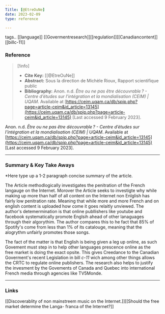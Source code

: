 ```yaml
---
Title: [@EtreOuNe]
date: 2023-02-09
type: reference

---
```


tags..  [[language]] [[Govermentresearch]][[regulation]][[Canadiancontent]][[billc-11]]


### Reference 
> [!info]
> - **Cite Key:** [[@EtreOuNe]]
> - **Abstract:** Sous la direction de Michèle Rioux, Rapport scientifique public
> - **Bibliography:** Anon. n.d. _Être ou ne pas être découvrable ? - Centre d’études sur l’intégration et la mondialisation (CEIM) | UQAM_. Available at [https://ceim.uqam.ca/db/spip.php?page=article-ceim&id_article=13145](https://ceim.uqam.ca/db/spip.php?page=article-ceim&id_article=13145) [Last accessed 9 February 2023]. 


Anon. n.d. _Être ou ne pas être découvrable ? - Centre d’études sur l’intégration et la mondialisation (CEIM) | UQAM_. Available at [https://ceim.uqam.ca/db/spip.php?page=article-ceim&id_article=13145](https://ceim.uqam.ca/db/spip.php?page=article-ceim&id_article=13145) [Last accessed 9 February 2023].


---

### Summary & Key Take Aways

*Here type up a 1-2 paragraph concise summary of the article. 

The Article methodlogically investigates the penitration of the French langauge on the Internet. Morover the Article seeks to investigte why while making up more than half of all content on the Internet non Enlglish has fairly low penitration rate. Meaning that while more and more French and on english content is uploaded how come it goes relaitly unviewed. The author's detemermination is that online publlishers like youtube and facebook systematically promote Englsih ahead of other lanaguages through their algorythim. The author compares this to he fact that 85% of Spotify's come from less than 1% of its catalouge, meaning that the alogrythm unfairly promotes those songs. 

The fact of the matter is that English is being given a leg up online, as such Govement must step in to help other languages prescence online as the free market is doing the exact opsite. This gives Creedance to the Canadian Goverment's recent Legislation in bill *c-11* wich among other things allows the CRTC to regulate online publishers. The research also helps to justify the invesment by the Govements of Canada and Quebec into international French media  through agencies like TV5Monde. 

--- 

### Links

[[Discoverablity of non mainstreem music on the Internet.]][[Should the free market determine the Langa- franca of the Internet?]]